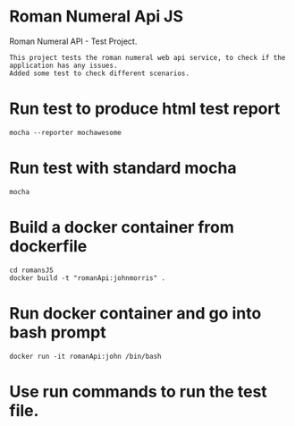 # Roman Numeral Api JS
  
  Roman Numeral API - Test Project.

    This project tests the roman numeral web api service, to check if the application has any issues.
    Added some test to check different scenarios.

# Run test to produce html test report
    mocha --reporter mochawesome

# Run test with standard mocha
    mocha

# Build a docker container from dockerfile
    cd romansJS
    docker build -t "romanApi:johnmorris" .

# Run docker container and go into bash prompt
    docker run -it romanApi:john /bin/bash

# Use run commands to run the test file.

